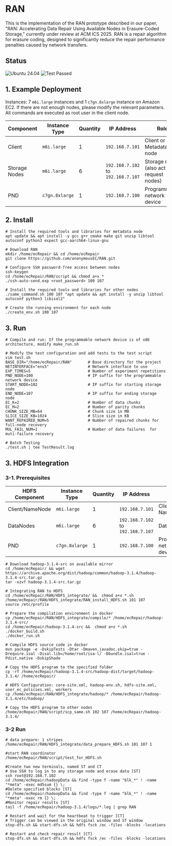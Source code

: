 # RAN

This is the implementation of the RAN prototype described in our paper, "RAN: Accelerating Data Repair Using Available Nodes in Erasure-Coded Storage," currently under review at ACM ICS 2025. RAN is a repair algorithm for erasure coding, designed to significantly reduce the repair performance penalties caused by network transfers.

## Status

![Ubuntu 24.04](https://img.shields.io/badge/Ubuntu%2024.04-black?style=flat-square) ![Test Passed](https://img.shields.io/badge/Test-Passing-brightgreen?style=flat-square)

## 1. Example Deployment

Instances: 7 `m6i.large` instances and 1 `c7gn.8xlarge` instance on Amazon EC2. If there are not enough nodes, please modify the relevant parameters. All commands are executed as root user in the client node.

| **Component** | **Instance Type** | **Quantity** | **IP Address**                     | **Role**                                  |
| ------------- | ----------------- | ------------ | ---------------------------------- | ----------------------------------------- |
| Client        | `m6i.large`       | 1            | `192.168.7.101`                    | Client or Metadata node                   |
| Storage Nodes | `m6i.large`       | 6            | `192.168.7.102` to `192.168.7.107` | Storage nodes (also act as request nodes) |
| PND           | `c7gn.8xlarge`    | 1            | `192.168.7.100`                    | Programmable network device               |

## 2. Install

```Shell
# Install the required tools and libraries for metadata node
apt update && apt install -y gcc g++ cmake make git unzip libtool autoconf python3 expect gcc-aarch64-linux-gnu

# Download RAN
mkdir /home/ecRepair && cd /home/ecRepair
git clone https://github.com/anonymousEC/RAN.git

# Configure SSH password-free access between nodes
ssh-keygen 
cd /home/ecRepair/RAN/script && chmod a+x *
./ssh-auto-send.exp <root_password> 100 107

# Install the required tools and libraries for other nodes
./same_command.sh 100 107 "apt update && apt install -y unzip libtool autoconf python3 libisal2" 

# Create the running environment for each node
./create_env.sh 100 107
```

## 3. Run

```Shell
# Compile and run: If the programmable network device is of x86 architecture, modify make_run.sh

# Modify the test configuration and add tests to the test script
vim test.sh
BASE_DIR="/home/ecRepair/RAN"       # Base directory for the project
NETINTERFACE="ens5"                 # Network interface to use
EXP_TIMES=5                         # Number of experiment repetitions
PND_NODE=100                        # IP suffix for the programmable network device
START_NODE=102                      # IP suffix for starting storage node
END_NODE=107                        # IP suffix for ending storage node
EC_K=2                              # Number of data chunks
EC_M=2                              # Number of parity chunks
CHUNK_SIZE_MB=64                    # Chunk size in MB
SLICE_SIZE_KB=1024                  # Slice size in KB
WANT_REPAIRED_NUM=5                 # Number of repaired chunks for full-node recovery  
MUL_FAIL_NUM=1                      # Number of data failures  for muti-failure recovery

# Batch Testing 
./test.sh | tee TestResult.log
```

## 3. HDFS Integration

### 3-1. Prerequisites

| **HDFS Component** | **Instance Type** | **Quantity** | **IP Address**                     | **Role**                    |
| ------------------ | ----------------- | ------------ | ---------------------------------- | --------------------------- |
| Client/NameNode    | `m6i.large`       | 1            | `192.168.7.101`                    | Client or NameNode          |
| DataNodes          | `m6i.large`       | 6            | `192.168.7.102` to `192.168.7.107` | DataNodes                   |
| PND                | `c7gn.8xlarge`    | 1            | `192.168.7.100`                    | Programmable network device |

```Shell
# Download hadoop-3.1.4-src on available mirror
cd /home/ecRepair/ && wget https://archive.apache.org/dist/hadoop/common/hadoop-3.1.4/hadoop-3.1.4-src.tar.gz
tar -xzvf hadoop-3.1.4-src.tar.gz

# Integrating RAN to HDFS
cd /home/ecRepair/RAN/HDFS_integrate/ &&  chmod a+x *.sh
/home/ecRepair/RAN/HDFS_integrate/RAN_install_HDFS.sh 101 107
source /etc/profile

# Prepare the compilation environment in docker
cp /home/ecRepair/RAN/HDFS_integrate/compile/* /home/ecRepair/hadoop-3.1.4-src/
cd /home/ecRepair/hadoop-3.1.4-src &&  chmod a+x *.sh
./docker_build.sh
./docker_run.sh

# Compile HDFS source code in docker
mvn package -e -DskipTests -Dtar -Dmaven.javadoc.skip=true -Drequire.isal -Disal.lib=/home/root/isa-l/ -Dbundle.isal=true -Pdist,native -DskipShade

# Copy the HDFS program to the specified folder
cp -rf /home/ecRepair/hadoop-3.1.4-src/hadoop-dist/target/hadoop-3.1.4/ /home/ecRepair/

# HDFS Configuration: core-site.xml, hadoop-env.sh, hdfs-site.xml, user_ec_policies.xml, workers
cp /home/ecRepair/RAN/HDFS_integrate/hadoop/* /home/ecRepair/hadoop-3.1.4/etc/hadoop/

# Copy the HDFS program to other nodes
/home/ecRepair/RAN/script/scp_same.sh 102 107 /home/ecRepair/hadoop-3.1.4/ 

```

### 3-2  Run

```shell
# data prepare: 1 stripes
/home/ecRepair/RAN/HDFS_integrate/data_prepare_HDFS.sh 101 107 1

#start RAN coordinator 
/home/ecRepair/RAN/script/test_for_HDFS.sh

#Create two new terminals, named ST and CT
# Use SSH to log in to any storage node and erase data [ST]
ssh root@192.168.7.102
cd /home/ecRepair/hadoopData && find -type f -name "blk_*" ! -name "*meta" -exec md5sum {} \;
#Delete specified blocks [ST]
cd /home/ecRepair/hadoopData && find -type f -name "blk_*" ! -name "*meta" -exec rm {} \; 
#Monitor repair results [ST]
tail -f /home/ecRepair/hadoop-3.1.4/logs/*.log | grep RAN

# Restart and wait for the heartbeat to trigger [CT]
# Trigger can be viewed in the original window and ST window
stop-dfs.sh && start-dfs.sh && hdfs fsck /ec -files -blocks -locations

# Restart and check repair result [CT]
stop-dfs.sh && start-dfs.sh && hdfs fsck /ec -files -blocks -locations 
```
